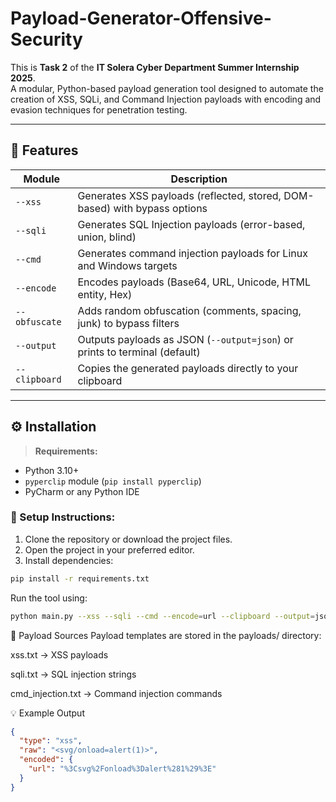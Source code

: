 # Payload-Generator-Offensive-Security  
This is **Task 2** of the **IT Solera Cyber Department Summer Internship 2025**.  
A modular, Python-based payload generation tool designed to automate the creation of XSS, SQLi, and Command Injection payloads with encoding and evasion techniques for penetration testing.

---

## 📌 Features

| Module        | Description                                                                 |
|---------------|-----------------------------------------------------------------------------|
| `--xss`       | Generates XSS payloads (reflected, stored, DOM-based) with bypass options   |
| `--sqli`      | Generates SQL Injection payloads (error-based, union, blind)                |
| `--cmd`       | Generates command injection payloads for Linux and Windows targets          |
| `--encode`    | Encodes payloads (Base64, URL, Unicode, HTML entity, Hex)                   |
| `--obfuscate` | Adds random obfuscation (comments, spacing, junk) to bypass filters         |
| `--output`    | Outputs payloads as JSON (`--output=json`) or prints to terminal (default)  |
| `--clipboard` | Copies the generated payloads directly to your clipboard                    |

---

## ⚙️ Installation

> **Requirements:**
- Python 3.10+
- `pyperclip` module (`pip install pyperclip`)
- PyCharm or any Python IDE

### 🔧 Setup Instructions:
1. Clone the repository or download the project files.
2. Open the project in your preferred editor.
3. Install dependencies:

```bash
pip install -r requirements.txt
```

Run the tool using:
```bash
python main.py --xss --sqli --cmd --encode=url --clipboard --output=json
```
📁 Payload Sources
Payload templates are stored in the payloads/ directory:

xss.txt → XSS payloads

sqli.txt → SQL injection strings

cmd_injection.txt → Command injection commands

💡 Example Output
```json
{
  "type": "xss",
  "raw": "<svg/onload=alert(1)>",
  "encoded": {
    "url": "%3Csvg%2Fonload%3Dalert%281%29%3E"
  }
}
```
